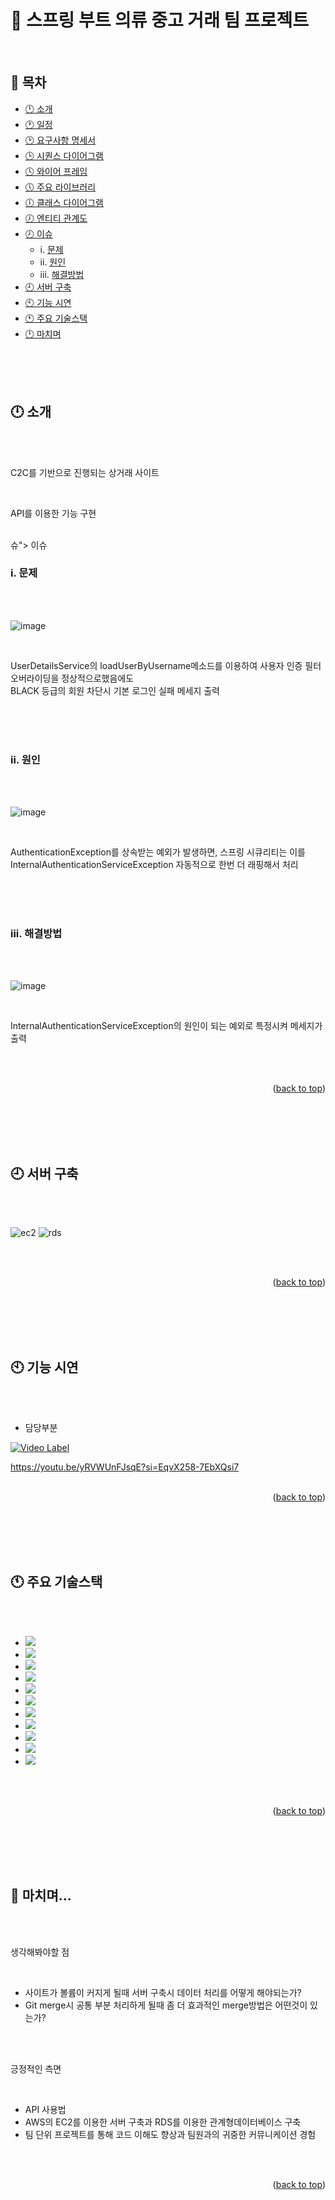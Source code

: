 

<a name="readme-top"></a>

🛫 스프링 부트 의류 중고 거래 팀 프로젝트
==

<br/>

<!-- Table of Contents -->
## :bookmark_tabs: 목차
- [:clock12: 소개](#소개)
- [:clock1: 일정](#일정)
- [:clock2: 요구사항 명세서](#요구사항-명세서)
- [:clock3: 시퀀스 다이어그램](#시퀀스-다이어그램)
- [:clock4: 와이어 프레임](#와이어-프레임)
- [:clock5: 주요 라이브러리](#주요-라이브러리)
- [:clock6: 클래스 다이어그램](#클래스-다이어그램)
- [:clock7: 엔티티 관계도](#엔티티-관계도)
- [:clock8: 이슈](#이슈)
   - i. [문제](#문제)
   - ii. [원인](#원인)
   - iii. [해결방법](#해결방법)
- [:clock9: 서버 구축](#서버-구축)
- [:clock10: 기능 시연](#기능-시연)
- [:clock11: 주요 기술스택](#주요-기술스택)
- [:clock12: 마치며](#마치며)
<br/>

<br/>
<br/>

<!-- ABOUT THE PROJECT -->
## :clock12: <a name="소개"></a> 소개
<br/>
<br/>


C2C를 기반으로 진행되는 상거래 사이트

<br/>

API를 이용한 기능 구현

<br/>
슈"></a> 이슈

### i.  <a name="문제"></a>  문제

<br/>
<br/>


![image](https://github.com/kty1210/fashionflow/assets/154123644/9416b8ae-2248-44f7-b1eb-13176001e981)

<br/>


UserDetailsService의 loadUserByUsername메소드를 이용하여 사용자 인증 필터 오버라이딩을 정상적으로했음에도 <br/>
BLACK 등급의 회원 차단시 기본 로그인 실패 메세지 출력

<br/>
<br/>
<br/>


### ii. <a name="원인인"></a> 원인

<br/>
<br/>


![image](https://github.com/kty1210/fashionflow/assets/154123644/d9053305-161a-4ca8-b37d-3e492cab00b7)

<br/>


AuthenticationException를 상속받는 예외가 발생하면, 스프링 시큐리티는 이를 InternalAuthenticationServiceException 자동적으로 한번 더 래핑해서 처리

<br/>
<br/>
<br/>


### iii. <a name="해결방법법"></a> 해결방법

<br/>
<br/>

![image](https://github.com/kty1210/fashionflow/assets/154123644/07830bf9-8ca3-4ac6-9df2-82008740adeb)

<br/>

InternalAuthenticationServiceException의 원인이 되는 예외로 특정시켜 메세지가 출력

<br/>
<br/>

<p align="right">(<a href="#readme-top">back to top</a>)</p>

<br/>
<br/>
<br/>
<br/>



## :clock9:  <a name="서버-구축"></a> 서버 구축


<br/>
<br/>

![ec2](https://github.com/kty1210/fashionflow/assets/154123644/c0988f5d-2e51-4085-b92e-7aced4134df3)
![rds](https://github.com/kty1210/fashionflow/assets/154123644/00723a88-5b34-458c-9b3b-50a43c965439)



<br/>
<br/>

<p align="right">(<a href="#readme-top">back to top</a>)</p>

<br/>
<br/>
<br/>
<br/>



## :clock10: <a name="기능-시연연"></a>  기능 시연

<br/>

<br/> 

* 담당부분

[![Video Label](http://img.youtube.com/vi/yRVWUnFJsqE/0.jpg)](https://youtu.be/yRVWUnFJsqE)

https://youtu.be/yRVWUnFJsqE?si=EqvX258-7EbXQsi7
<br/>
<br/>

<p align="right">(<a href="#readme-top">back to top</a>)</p>

<br/>
<br/>
<br/>
<br/>



<!-- 기술스택 -->
## :clock11:  <a name="주요-기술스택택"></a> 주요 기술스택

<br/>
<br/>

* <img src="https://img.shields.io/badge/Java-FF0000?style=for-the-badge&logo=Java&logoColor=white">
* <img src="https://img.shields.io/badge/springboot-6DB33F?style=for-the-badge&logo=springboot&logoColor=white">
* <img src="https://img.shields.io/badge/thymeleaf-005F0F?style=for-the-badge&logo=thymeleaf&logoColor=white">
* <img src="https://img.shields.io/badge/javascript-F7DF1E?style=for-the-badge&logo=javascript&logoColor=white">
* <img src="https://img.shields.io/badge/jquery-0769AD?style=for-the-badge&logo=jqueryt&logoColor=white">
* <img src="https://img.shields.io/badge/jpa-E53525?style=for-the-badge&logo=jpa&logoColor=white">
* <img src="https://img.shields.io/badge/mysql-4479A1?style=for-the-badge&logo=mysql&logoColor=white">
* <img src="https://img.shields.io/badge/openjdk-000000?style=for-the-badge&logo=openjdk&logoColor=white">
* <img src="https://img.shields.io/badge/amazonec2-FF9900?style=for-the-badge&logo=amazonec2&logoColor=white">
* <img src="https://img.shields.io/badge/amazonrds-527FFF?style=for-the-badge&logo=amazonrds&logoColor=white">
* <img src="https://img.shields.io/badge/gitkraken-179287?style=for-the-badge&logo=gitkraken&logoColor=white">



<br/>
<br/>

<p align="right">(<a href="#readme-top">back to top</a>)</p>

<br/>


<br/>
<br/>
<br/>


## 🛬  <a name="마치며"></a> 마치며...


<br/>
<br/>

생각해봐야할 점

<br/>

* 사이트가 볼륨이 커지게 될때 서버 구축시 데이터 처리를 어떻게 해야되는가?
* Git merge시 공통 부분 처리하게 될때 좀 더 효과적인 merge방법은 어떤것이 있는가?

<br/>
<br/>

긍정적인 측면


<br/>

* API 사용법 
* AWS의 EC2를 이용한 서버 구축과 RDS를 이용한 관계형데이터베이스 구축
* 팀 단위 프로젝트를 통해 코드 이해도 향상과 팀원과의 귀중한 커뮤니케이션 경험



<br/>
<br/>

<p align="right">(<a href="#readme-top">back to top</a>)</p>

